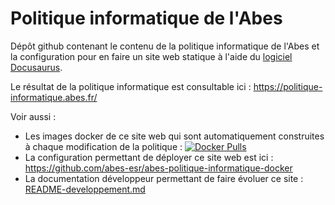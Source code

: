 # Politique informatique de l'Abes

Dépôt github contenant le contenu de la politique informatique de l'Abes et la configuration pour en faire un site web statique à l'aide du [logiciel Docusaurus](https://docusaurus.io/fr/).

Le résultat de la politique informatique est consultable ici : https://politique-informatique.abes.fr/

Voir aussi :
- Les images docker de ce site web qui sont automatiquement construites à chaque modification de la politique : [![Docker Pulls](https://img.shields.io/docker/pulls/abesesr/abes-politique-informatique.svg)](https://hub.docker.com/r/abesesr/abes-politique-informatique/)
- La configuration permettant de déployer ce site web est ici : https://github.com/abes-esr/abes-politique-informatique-docker
- La documentation développeur permettant de faire évoluer ce site : [README-developpement.md](README-developpement.md)

